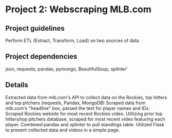 # Project 2: Webscraping MLB.com

## Project guidelines
Perform ETL (Extract, Transform, Load) on two sources of data

## Project dependencies
json, requests, pandas, pymongo, BeautifulSoup, splinter'

## Details
Extracted data from mlb.com's API to collect data on the Rockies, top hitters and top pitchers (requests, Pandas, MongoDB)
Scraped data from mlb.com's "headline" box, parsed the text for player names and IDs. Scraped Rockies website for most recent Rockies video. Utilizing prior top hitters/top pitchers database, scraped for most recent video featuring each player. Combined pandas and splinter to pull standings table. Utilized Flask to present collected data and videos in a simple page.
